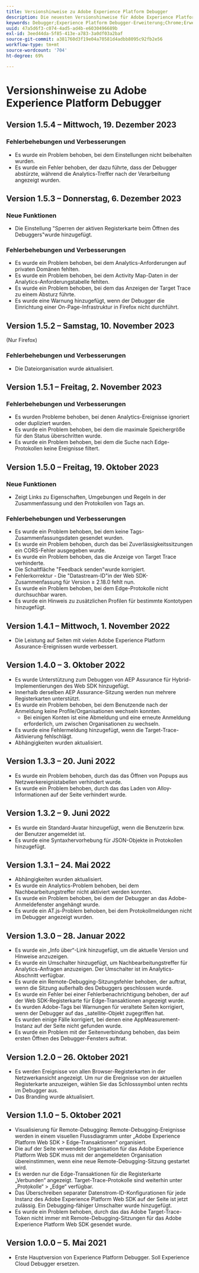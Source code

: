 ```yaml
---
title: Versionshinweise zu Adobe Experience Platform Debugger
description: Die neuesten Versionshinweise für Adobe Experience Platform Debugger.
keywords: Debugger;Experience Platform Debugger-Erweiterung;Chrome;Erweiterung;Versionshinweise
uuid: 47a5d6f3-c074-4ad5-ad4b-e6030496689b
exl-id: 3eed44da-5f85-413e-a783-3a0df03a2baf
source-git-commit: a381760d3f19e04a70581d4adbb8095c92fb2e56
workflow-type: tm+mt
source-wordcount: '704'
ht-degree: 69%

---
```


# Versionshinweise zu Adobe Experience Platform Debugger

## Version 1.5.4 – Mittwoch, 19. Dezember 2023

### Fehlerbehebungen und Verbesserungen

* Es wurde ein Problem behoben, bei dem Einstellungen nicht beibehalten wurden.
* Es wurde ein Fehler behoben, der dazu führte, dass der Debugger abstürzte, während die Analytics-Treffer nach der Verarbeitung angezeigt wurden.

## Version 1.5.3 – Donnerstag, 6. Dezember 2023

### Neue Funktionen

* Die Einstellung &quot;Sperren der aktiven Registerkarte beim Öffnen des Debuggers&quot;wurde hinzugefügt.

### Fehlerbehebungen und Verbesserungen

* Es wurde ein Problem behoben, bei dem Analytics-Anforderungen auf privaten Domänen fehlten.
* Es wurde ein Problem behoben, bei dem Activity Map-Daten in der Analytics-Anforderungstabelle fehlten.
* Es wurde ein Problem behoben, bei dem das Anzeigen der Target Trace zu einem Absturz führte.
* Es wurde eine Warnung hinzugefügt, wenn der Debugger die Einrichtung einer On-Page-Infrastruktur in Firefox nicht durchführt.

## Version 1.5.2 – Samstag, 10. November 2023

(Nur Firefox)

### Fehlerbehebungen und Verbesserungen

* Die Dateiorganisation wurde aktualisiert.

## Version 1.5.1 – Freitag, 2. November 2023

### Fehlerbehebungen und Verbesserungen

* Es wurden Probleme behoben, bei denen Analytics-Ereignisse ignoriert oder dupliziert wurden.
* Es wurde ein Problem behoben, bei dem die maximale Speichergröße für den Status überschritten wurde.
* Es wurde ein Problem behoben, bei dem die Suche nach Edge-Protokollen keine Ereignisse filtert.

## Version 1.5.0 – Freitag, 19. Oktober 2023

### Neue Funktionen

* Zeigt Links zu Eigenschaften, Umgebungen und Regeln in der Zusammenfassung und den Protokollen von Tags an.

### Fehlerbehebungen und Verbesserungen

* Es wurde ein Problem behoben, bei dem keine Tags-Zusammenfassungsdaten gesendet wurden.
* Es wurde ein Problem behoben, durch das bei Zuverlässigkeitssitzungen ein CORS-Fehler ausgegeben wurde.
* Es wurde ein Problem behoben, das die Anzeige von Target Trace verhinderte.
* Die Schaltfläche &quot;Feedback senden&quot;wurde korrigiert.
* Fehlerkorrektur - Die &quot;Datastream-ID&quot;in der Web SDK-Zusammenfassung für Version ≥ 2.18.0 fehlt nun.
* Es wurde ein Problem behoben, bei dem Edge-Protokolle nicht durchsuchbar waren.
* Es wurde ein Hinweis zu zusätzlichen Profilen für bestimmte Kontotypen hinzugefügt.

## Version 1.4.1 – Mittwoch, 1. November 2022

* Die Leistung auf Seiten mit vielen Adobe Experience Platform Assurance-Ereignissen wurde verbessert.

## Version 1.4.0 – 3. Oktober 2022

* Es wurde Unterstützung zum Debuggen von AEP Assurance für Hybrid-Implementierungen des Web SDK hinzugefügt.
* Innerhalb derselben AEP Assurance-Sitzung werden nun mehrere Registerkarten unterstützt.
* Es wurde ein Problem behoben, bei dem Benutzende nach der Anmeldung keine Profile/Organisationen wechseln konnten.
   * Bei einigen Konten ist eine Abmeldung und eine erneute Anmeldung erforderlich, um zwischen Organisationen zu wechseln.
* Es wurde eine Fehlermeldung hinzugefügt, wenn die Target-Trace-Aktivierung fehlschlägt.
* Abhängigkeiten wurden aktualisiert.

## Version 1.3.3 – 20. Juni 2022

* Es wurde ein Problem behoben, durch das das Öffnen von Popups aus Netzwerkereignistabellen verhindert wurde.
* Es wurde ein Problem behoben, durch das das Laden von Alloy-Informationen auf der Seite verhindert wurde.

## Version 1.3.2 – 9. Juni 2022

* Es wurde ein Standard-Avatar hinzugefügt, wenn die Benutzerin bzw. der Benutzer angemeldet ist.
* Es wurde eine Syntaxhervorhebung für JSON-Objekte in Protokollen hinzugefügt.

## Version 1.3.1 – 24. Mai 2022

* Abhängigkeiten wurden aktualisiert.
* Es wurde ein Analytics-Problem behoben, bei dem Nachbearbeitungstreffer nicht aktiviert werden konnten.
* Es wurde ein Problem behoben, bei dem der Debugger an das Adobe-Anmeldefenster angehängt wurde.
* Es wurde ein AT.js-Problem behoben, bei dem Protokollmeldungen nicht im Debugger angezeigt wurden.

## Version 1.3.0 – 28. Januar 2022

* Es wurde ein „Info über“-Link hinzugefügt, um die aktuelle Version und Hinweise anzuzeigen.
* Es wurde ein Umschalter hinzugefügt, um Nachbearbeitungstreffer für Analytics-Anfragen anzuzeigen. Der Umschalter ist im Analytics-Abschnitt verfügbar.
* Es wurde ein Remote-Debugging-Sitzungsfehler behoben, der auftrat, wenn die Sitzung außerhalb des Debuggers geschlossen wurde.
* Es wurde ein Fehler bei einer Fehlerbenachrichtigung behoben, der auf der Web SDK-Registerkarte für Edge-Transaktionen angezeigt wurde.
* Es wurden Adobe-Tags bei Warnungen für veraltete Seiten korrigiert, wenn der Debugger auf das _satellite-Objekt zugegriffen hat.
* Es wurden einige Fälle korrigiert, bei denen eine AppMeasurement-Instanz auf der Seite nicht gefunden wurde.
* Es wurde ein Problem mit der Seitenverbindung behoben, das beim ersten Öffnen des Debugger-Fensters auftrat.

## Version 1.2.0 – 26. Oktober 2021

* Es werden Ereignisse von allen Browser-Registerkarten in der Netzwerkansicht angezeigt. Um nur die Ereignisse von der aktuellen Registerkarte anzuzeigen, wählen Sie das Schlosssymbol unten rechts im Debugger aus.
* Das Branding wurde aktualisiert.

## Version 1.1.0 – 5. Oktober 2021

* Visualisierung für Remote-Debugging: Remote-Debugging-Ereignisse werden in einem visuellen Flussdiagramm unter „Adobe Experience Platform Web SDK > Edge-Transaktionen“ organisiert.
* Die auf der Seite verwendete Organisation für das Adobe Experience Platform Web SDK muss mit der angemeldeten Organisation übereinstimmen, wenn eine neue Remote-Debugging-Sitzung gestartet wird.
* Es werden nur die Edge-Transaktionen für die Registerkarte „Verbunden“ angezeigt. Target-Trace-Protokolle sind weiterhin unter „Protokolle“ > „Edge“ verfügbar.
* Das Überschreiben separater Datenstrom-ID-Konfigurationen für jede Instanz des Adobe Experience Platform Web SDK auf der Seite ist jetzt zulässig. Ein Debugging-fähiger Umschalter wurde hinzugefügt.
* Es wurde ein Problem behoben, durch das das Adobe Target-Trace-Token nicht immer mit Remote-Debugging-Sitzungen für das Adobe Experience Platform Web SDK gesendet wurde.

## Version 1.0.0 – 5. Mai 2021

* Erste Hauptversion von Experience Platform Debugger. Soll Experience Cloud Debugger ersetzen.
